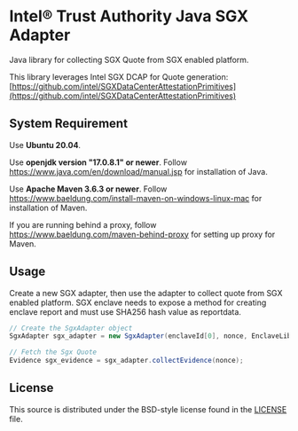 # Intel® Trust Authority Java SGX Adapter
Java library for collecting SGX Quote from SGX enabled platform.

This library leverages Intel SGX DCAP for Quote generation: [https://github.com/intel/SGXDataCenterAttestationPrimitives](https://github.com/intel/SGXDataCenterAttestationPrimitives)

## System Requirement

Use <b>Ubuntu 20.04</b>. 

Use <b>openjdk version "17.0.8.1" or newer</b>. Follow https://www.java.com/en/download/manual.jsp for installation of Java.

Use <b>Apache Maven 3.6.3 or newer</b>. Follow https://www.baeldung.com/install-maven-on-windows-linux-mac for installation of Maven.

If you are running behind a proxy, follow https://www.baeldung.com/maven-behind-proxy for setting up proxy for Maven.

## Usage

Create a new SGX adapter, then use the adapter to collect quote from SGX enabled platform.
SGX enclave needs to expose a method for creating enclave report and must use SHA256 hash value as reportdata.

```java
// Create the SgxAdapter object
SgxAdapter sgx_adapter = new SgxAdapter(enclaveId[0], nonce, EnclaveLibrary.EnclaveFunction);

// Fetch the Sgx Quote
Evidence sgx_evidence = sgx_adapter.collectEvidence(nonce);
```

## License

This source is distributed under the BSD-style license found in the [LICENSE](../LICENSE)
file.
